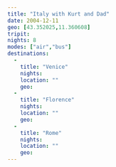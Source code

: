 ```yaml
---
title: "Italy with Kurt and Dad"
date: 2004-12-11
geo: [43.352025,11.360608]
tripit: 
nights: 8
modes: ["air","bus"]
destinations:
  -
    title: "Venice"
    nights: 
    location: ""
    geo: 
  -
    title: "Florence"
    nights: 
    location: ""
    geo: 
  -
    title: "Rome"
    nights: 
    location: ""
    geo: 
---
```



